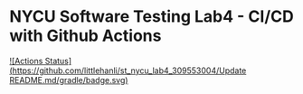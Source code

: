 # NYCU Software Testing Lab4 - CI/CD with Github Actions
[![Actions Status](https://github.com/littlehanli/st_nycu_lab4_309553004/Update README.md/gradle/badge.svg)](https://github.com/littlehanli/st_nycu_lab4_309553004/actions)
